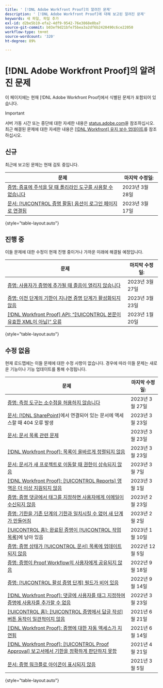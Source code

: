 ```yaml
---
title: ' [!DNL Adobe Workfront Proof]의 알려진 문제'
description: ' [!DNL Adobe Workfront Proof]에 대해 보고된 알려진 문제'
keywords: 새 파일, 파일 추가
exl-id: d2be5b10-efa2-4df9-9542-76e3868e0ba7
source-git-commit: b03ef9d21bfe75bea3a2df6b2420490c6ce22050
workflow-type: tm+mt
source-wordcount: '320'
ht-degree: 89%

---
```


# [!DNL Adobe Workfront Proof]의 알려진 문제

이 페이지에는 현재 [!DNL Adobe Workfront Proof]에서 식별된 문제가 포함되어 있습니다.

>[!IMPORTANT]
>
>서버 가동 시간 또는 중단에 대한 자세한 내용은 [status.adobe.com](https://status.adobe.com)을 참조하십시오. 최근 해결된 문제에 대한 자세한 내용은 [[!DNL Workfront] 유지 보수 업데이트](../maintenance/current-updates.md)를 참조하십시오.

## 신규

최근에 보고된 문제는 현재 검토 중입니다.

| **문제** | **마지막 수정일:** |
| -----------------------------------------------------------------| ----------------- |
| [증명: 증표에 주석을 달 때 폴리라인 도구를 사용할 수 없습니다](known-issues-workfront/wf-proof-polyline-tool-does-not-work.md) | 2023년 3월 28일 |
| [문서: [!UICONTROL 증명 활동] 옵션이 로그인 페이지로 연결됨](known-issues-workfront/wf-documents-taken-to-login-screen.md) | 2023년 3월 17일 |

{style="table-layout:auto"}

## 진행 중

이들 문제에 대한 수정이 현재 진행 중이거나 가까운 미래에 해결될 예정입니다.

| **문제** | **마지막 수정일:** |
| -----------------------------------------------------------------| ----------------- |
| [증명: 사용자가 증명에 추가될 때 졸음이 열리지 않습니다](known-issues-workfront/wf-proofs-dropdowns-disabled-when-adding-user.md) | 2023년 3월 27일 |
| [증명: 이전 단계의 기한이 지나면 증명 단계가 활성화되지 않음](known-issues-workfront/wf-proofs-stage-does-not-activate-from-deadline.md) | 2023년 3월 23일 |
| [[!DNL Workfront Proof] API: “[!UICONTROL 본문이 유효한 XML이 아님]” 오류](known-issues-workfront-proof/proof-error-body-is-not-a-valid-xml.md) | 2023년 1월 20일 |

{style="table-layout:auto"}

## 수정 없음

현재 로드맵에는 이들 문제에 대한 수정 사항이 없습니다. 경우에 따라 이들 문제는 새로운 기능이나 기능 업데이트를 통해 수정됩니다.

| **문제** | **마지막 수정일:** |
| -----------------------------------------------------------------| ----------------- |
| [증명: 측정 도구는 소수점을 허용하지 않습니다](known-issues-workfront/wf-proofs-measure-not-not-accepting-decimals.md) | 2023년 3월 27일 |
| [문서: [!DNL SharePoint]](known-issues-workfront/wf-documents-404-when-accessing-document-in-sharepoint.md)에서 연결되어 있는 문서에 액세스할 때 404 오류 발생 | 2023년 3월 23일 |
| [문서: 문서 목록 관련 문제](known-issues-workfront/wf-documents-list-missing-elements.md) | 2023년 3월 23일 |
| [[!DNL Workfront Proof]: 목록이 올바르게 정렬되지 않음](known-issues-workfront-proof/proof-lists-not-sorted-correctly.md) | 2023년 3월 23일 |
| [문서: 문서가 새 프로젝트로 이동할 때 권한이 상속되지 않음](known-issues-workfront/wf-documents-permissions-not-interited-when-moved.md) | 2023년 3월 7일 |
| [[!DNL Workfront Proof]: [!UICONTROL Reports] 영역은 더 이상 지원되지 않음](known-issues-workfront-proof/proof-reports-analytics-not-working.md) | 2023년 3월 1일 |
| [증명: 증명 댓글에서 태그를 지정하면 사용자에게 이메일이 수신되지 않음](known-issues-workfront-proof/proof-user-not-emailed-when-tagged.md) | 2023년 2월 23일 |
| [증명: 기한을 기존 단계의 기한과 일치시킬 수 없어 새 단계가 만들어짐](known-issues-workfront-proof/proof-new-stage-created.md) | 2023년 2월 2일 |
| [[!UICONTROL 홈]: 완료된 증명이 [!UICONTROL 작업 목록]](known-issues-workfront-proof/completed-proofs-stuck-in-the-work-list.md)에 남아 있음 | 2023년 1월 10일 |
| [증명: 증명 상태가 [!UICONTROL 문서] 목록에 업데이트되지 않음](known-issues-workfront/wf-documents-status-not-updating-in-document-list.md) | 2022년 12월 5일 |
| [증명: 증명이 Proof Workflow의 사용자에게 공유되지 않음](known-issues-workfront-proof/proof-user-in-stage-does-not-get-access.md) | 2022년 9월 18일 |
| [증명: [!UICONTROL 활성 증명 단계] 필드가 비어 있음](known-issues-workfront/wf-documents-stages-do-not-populate-on-proof.md) | 2022년 9월 14일 |
| [[!DNL Workfront Proof]: 댓글에 사용자를 태그 지정하여 증명에 사용자를 추가할 수 없음](known-issues-workfront-proof/cannot-add-user-to-proof.md) | 2022년 3월 23일 |
| [[!UICONTROL 홈]: [!UICONTROL 증명에서 답글 작성] 버튼 동작이 일관적이지 않음](known-issues-workfront-proof/reply-in-proof-button-behavior-is-inconsistent.md) | 2021년 6월 21일 |
| [[!DNL Workfront Proof]: 증명에 대한 자동 액세스가 지연됨](known-issues-workfront-proof/automatic-access-to-proofs-are-delayed.md) | 2021년 6월 14일 |
| [[!DNL Workfront Proof]: [!UICONTROL Proof Approval] 보고서에서 기한을 정확하게 판단하지 못함](known-issues-workfront-proof/proof-approval-report-cant-accurately-determine-deadlines.md) | 2021년 4월 21일 |
| [문서: 증명 워크플로 아이콘이 표시되지 않음](known-issues-workfront-proof/proof-workflow-icon-is-not-displaying.md) | 2021년 3월 5일 |

{style="table-layout:auto"}

